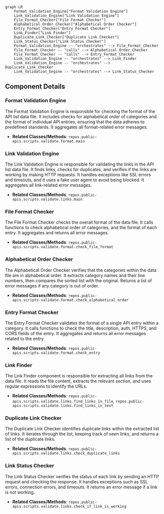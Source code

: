 ```mermaid
graph LR
    Format_Validation_Engine["Format Validation Engine"]
    Link_Validation_Engine["Link Validation Engine"]
    File_Format_Checker["File Format Checker"]
    Alphabetical_Order_Checker["Alphabetical Order Checker"]
    Entry_Format_Checker["Entry Format Checker"]
    Link_Finder["Link Finder"]
    Duplicate_Link_Checker["Duplicate Link Checker"]
    Link_Status_Checker["Link Status Checker"]
    Format_Validation_Engine -- "orchestrates" --> File_Format_Checker
    File_Format_Checker -- "calls" --> Alphabetical_Order_Checker
    File_Format_Checker -- "calls" --> Entry_Format_Checker
    Link_Validation_Engine -- "orchestrates" --> Link_Finder
    Link_Validation_Engine -- "orchestrates" --> Duplicate_Link_Checker
    Link_Validation_Engine -- "orchestrates" --> Link_Status_Checker
```

## Component Details

### Format Validation Engine
The Format Validation Engine is responsible for checking the format of the API list data file. It includes checks for alphabetical order of categories and the format of individual API entries, ensuring that the data adheres to predefined standards. It aggregates all format-related error messages.
- **Related Classes/Methods**: `repos.public-apis.scripts.validate.format.main`

### Link Validation Engine
The Link Validation Engine is responsible for validating the links in the API list data file. It finds links, checks for duplicates, and verifies if the links are working by making HTTP requests. It handles exceptions like SSL errors and timeouts, and it uses a fake user agent to avoid being blocked. It aggregates all link-related error messages.
- **Related Classes/Methods**: `repos.public-apis.scripts.validate.links.main`

### File Format Checker
The File Format Checker checks the overall format of the data file. It calls functions to check alphabetical order of categories, and the format of each entry. It aggregates and returns all error messages.
- **Related Classes/Methods**: `repos.public-apis.scripts.validate.format.check_file_format`

### Alphabetical Order Checker
The Alphabetical Order Checker verifies that the categories within the data file are in alphabetical order. It extracts category names and their line numbers, then compares the sorted list with the original. Returns a list of error messages if any category is out of order.
- **Related Classes/Methods**: `repos.public-apis.scripts.validate.format.check_alphabetical_order`

### Entry Format Checker
The Entry Format Checker validates the format of a single API entry within a category. It calls functions to check the title, description, auth, HTTPS, and CORS fields of the entry. It aggregates and returns all error messages related to the entry.
- **Related Classes/Methods**: `repos.public-apis.scripts.validate.format.check_entry`

### Link Finder
The Link Finder component is responsible for extracting all links from the data file. It reads the file content, extracts the relevant section, and uses regular expressions to identify the URLs.
- **Related Classes/Methods**: `repos.public-apis.scripts.validate.links.find_links_in_file`, `repos.public-apis.scripts.validate.links.find_links_in_text`

### Duplicate Link Checker
The Duplicate Link Checker identifies duplicate links within the extracted list of links. It iterates through the list, keeping track of seen links, and returns a list of the duplicate links.
- **Related Classes/Methods**: `repos.public-apis.scripts.validate.links.check_duplicate_links`

### Link Status Checker
The Link Status Checker verifies the status of each link by sending an HTTP request and checking the response. It handles exceptions such as SSL errors, connection errors, and timeouts. It returns an error message if a link is not working.
- **Related Classes/Methods**: `repos.public-apis.scripts.validate.links.check_if_link_is_working`
